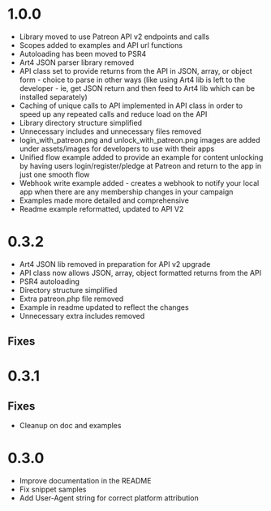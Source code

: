 # 1.0.0

* Library moved to use Patreon API v2 endpoints and calls
* Scopes added to examples and API url functions
* Autoloading has been moved to PSR4
* Art4 JSON parser library removed
* API class set to provide returns from the API in JSON, array, or object form - choice to parse in other ways (like using Art4 lib is left to the developer - ie, get JSON return and then feed to Art4 lib which can be installed separately)
* Caching of unique calls to API implemented in API class in order to speed up any repeated calls and reduce load on the API
* Library directory structure simplified
* Unnecessary includes and unnecessary files removed
* login_with_patreon.png and unlock_with_patreon.png images are added under assets/images for developers to use with their apps
* Unified flow example added to provide an example for content unlocking by having users login/register/pledge at Patreon and return to the app in just one smooth flow
* Webhook write example added - creates a webhook to notify your local app when there are any membership changes in your campaign
* Examples made more detailed and comprehensive
* Readme example reformatted, updated to API V2

# 0.3.2

* Art4 JSON lib removed in preparation for API v2 upgrade
* API class now allows JSON, array, object formatted returns from the API
* PSR4 autoloading
* Directory structure simplified
* Extra patreon.php file removed
* Example in readme updated to reflect the changes
* Unnecessary extra includes removed

## Fixes

# 0.3.1

## Fixes

* Cleanup on doc and examples

# 0.3.0

* Improve documentation in the README
* Fix snippet samples
* Add User-Agent string for correct platform attribution
